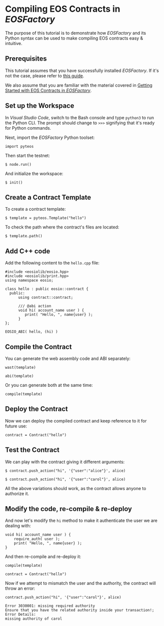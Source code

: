 # Compiling EOS Contracts in *EOSFactory*

The purpose of this tutorial is to demonstrate how *EOSFactory* and its Python syntax can be used to make compiling EOS contracts easy & intuitive.

## Prerequisites

This tutorial assumes that you have successfully installed *EOSFactory*. If it's not the case, please refer to [this guide](InstallingEOSFactory.md).

We also assume that you are familiar with the material covered in [Getting Started with EOS Contracts in *EOSFactory*](GettingStartedwithEOSContractsinEOSFactory.md).

## Set up the Workspace

In *Visual Studio Code*, switch to the Bash console and type `python3` to run the Python CLI. The prompt should change to `>>>` signifying that it's ready for Python commands.

Next, import the *EOSFactory* Python toolset:

```
import pyteos
```

Then start the testnet:

```
$ node.run()
```

And initialize the workspace:

```
$ init()
```

## Create a Contract Template

To create a contract template:

```
$ template = pyteos.Template("hello")
```

To check the path where the contract's files are located:

```
$ template.path()
```

## Add C++ code

Add the following content to the `hello.cpp` file:

```
#include <eosiolib/eosio.hpp>
#include <eosiolib/print.hpp>
using namespace eosio;

class hello : public eosio::contract {
  public:
      using contract::contract;

      /// @abi action 
      void hi( account_name user ) {
         print( "Hello, ", name{user} );
      }
};

EOSIO_ABI( hello, (hi) )
```

## Compile the Contract

You can generate the web assembly code and ABI separately:

```
wast(template)
```

```
abi(template)
```

Or you can generate both at the same time:

```
compile(template)
```

## Deploy the Contract

Now we can deploy the compiled contract and keep reference to it for future use:

```
contract = Contract("hello")
```

## Test the Contract

We can play with the contract giving it different arguments:

```
$ contract.push_action("hi", '{"user":"alice"}', alice)
```

```
$ contract.push_action("hi", '{"user":"carol"}', alice)
```

All the above variations should work, as the contract allows anyone to authorize it.

## Modify the code, re-compile & re-deploy

And now let's modify the `hi` method to make it authenticate the user we are dealing with:

```
void hi( account_name user ) {
	require_auth( user );
	print( "Hello, ", name{user} );
}
```

And then re-compile and re-deploy it:

```
compile(template)
```

```
contract = Contract("hello")
```

Now if we attempt to mismatch the user and the authority, the contract will throw an error:

```
contract.push_action("hi", '{"user":"carol"}', alice)
```

```
Error 3030001: missing required authority
Ensure that you have the related authority inside your transaction!;
Error Details:
missing authority of carol
```



